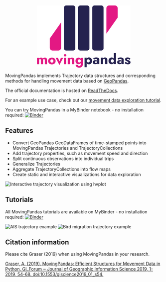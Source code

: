 <p align="center">
  <img src="pics/movingpandas.png" alt="MovingPandas logo">
</p>

MovingPandas implements Trajectory data structures and corresponding methods for handling movement data
based on [GeoPandas](https://geopandas.org).

The official documentation is hosted on [ReadTheDocs](https://movingpandas.readthedocs.io).

For an example use case, check out our [movement data exploration tutorial](./exploration.html).

You can try MovingPandas in a MyBinder notebook - no installation required: [![Binder](https://mybinder.org/badge_logo.svg)](https://mybinder.org/v2/gh/anitagraser/movingpandas/binder-tag?filepath=tutorials/0_getting_started.ipynb)

## Features

* Convert GeoPandas GeoDataFrames of time-stamped points into MovingPandas Trajectories and TrajectoryCollections
* Add trajectory properties, such as movement speed and direction
* Split continuous observations into individual trips
* Generalize Trajectories 
* Aggregate TrajectoryCollections into flow maps
* Create static and interactive visualizations for data exploration

 ![Interactive trajectory visualization using hvplot](pics/movingpandas_hvplot2.gif)


## Tutorials

All MovingPandas tutorials are available on MyBinder - no installation required: 
[![Binder](https://mybinder.org/badge_logo.svg)](https://mybinder.org/v2/gh/anitagraser/movingpandas/binder-tag?filepath=tutorials/0_getting_started.ipynb)

![AIS trajectory example](https://user-images.githubusercontent.com/590385/73123652-4eeab080-3f92-11ea-9fb3-15afafcdb33f.PNG)
![Bird migration trajectory example](https://user-images.githubusercontent.com/590385/73123664-5ad67280-3f92-11ea-8b42-02a0135f0f5c.PNG)


## Citation information

Please cite Graser (2019) when using MovingPandas in your research.

[Graser, A. (2019). MovingPandas: Efficient Structures for Movement Data in Python. GI_Forum ‒ Journal of Geographic Information Science 2019, 1-2019, 54-68. doi:10.1553/giscience2019_01_s54.](https://www.austriaca.at/rootcollection?arp=0x003aba2b)
